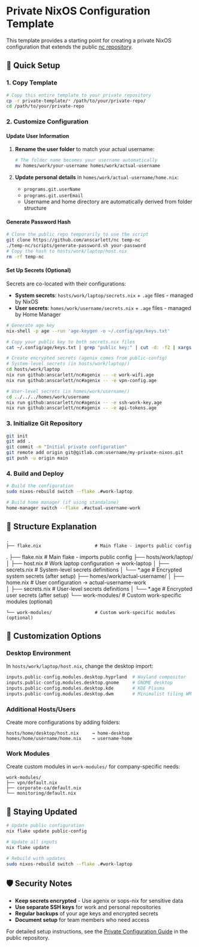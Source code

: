 # Private NixOS Configuration Template

This template provides a starting point for creating a private NixOS configuration that extends the public [nc repository](https://github.com/anscarlett/nc).

## 🚀 Quick Setup

### 1. Copy Template
```bash
# Copy this entire template to your private repository
cp -r private-template/* /path/to/your/private-repo/
cd /path/to/your/private-repo
```

### 2. Customize Configuration

#### Update User Information
1. **Rename the user folder** to match your actual username:
   ```bash
   # The folder name becomes your username automatically
   mv homes/work/your-username homes/work/actual-username
   ```

2. **Update personal details** in `homes/work/actual-username/home.nix`:
   - `programs.git.userName`
   - `programs.git.userEmail`
   - Username and home directory are automatically derived from folder structure

#### Generate Password Hash
```bash
# Clone the public repo temporarily to use the script
git clone https://github.com/anscarlett/nc temp-nc
./temp-nc/scripts/generate-password.sh your-password
# Copy the hash to hosts/work/laptop/host.nix
rm -rf temp-nc
```

#### Set Up Secrets (Optional)

Secrets are co-located with their configurations:
- **System secrets**: `hosts/work/laptop/secrets.nix` + `.age` files - managed by NixOS
- **User secrets**: `homes/work/username/secrets.nix` + `.age` files - managed by Home Manager

```bash
# Generate age key
nix-shell -p age --run 'age-keygen -o ~/.config/age/keys.txt'

# Copy your public key to both secrets.nix files
cat ~/.config/age/keys.txt | grep "public key:" | cut -d: -f2 | xargs

# Create encrypted secrets (agenix comes from public-config)
# System-level secrets (in hosts/work/laptop/)
cd hosts/work/laptop
nix run github:anscarlett/nc#agenix -- -e work-wifi.age
nix run github:anscarlett/nc#agenix -- -e vpn-config.age

# User-level secrets (in homes/work/username/)  
cd ../../../homes/work/username
nix run github:anscarlett/nc#agenix -- -e ssh-work-key.age
nix run github:anscarlett/nc#agenix -- -e api-tokens.age
```

### 3. Initialize Git Repository
```bash
git init
git add .
git commit -m "Initial private configuration"
git remote add origin git@gitlab.com:username/my-private-nixos.git
git push -u origin main
```

### 4. Build and Deploy
```bash
# Build the configuration
sudo nixos-rebuild switch --flake .#work-laptop

# Build home manager (if using standalone)
home-manager switch --flake .#actual-username-work
```

## 📁 Structure Explanation

```
.
├── flake.nix                    # Main flake - imports public config
```
.
├── flake.nix                    # Main flake - imports public config
├── hosts/work/laptop/
│   ├── host.nix                 # Work laptop configuration → work-laptop
│   ├── secrets.nix              # System-level secrets definitions
│   └── *.age                    # Encrypted system secrets (after setup)
├── homes/work/actual-username/
│   ├── home.nix                 # User configuration → actual-username-work  
│   ├── secrets.nix              # User-level secrets definitions
│   └── *.age                    # Encrypted user secrets (after setup)
└── work-modules/                # Custom work-specific modules (optional)
```
└── work-modules/                # Custom work-specific modules (optional)
```

## 🔧 Customization Options

### Desktop Environment
In `hosts/work/laptop/host.nix`, change the desktop import:
```nix
inputs.public-config.modules.desktop.hyprland  # Wayland compositor
inputs.public-config.modules.desktop.gnome     # GNOME desktop
inputs.public-config.modules.desktop.kde       # KDE Plasma
inputs.public-config.modules.desktop.dwm       # Minimalist tiling WM
```

### Additional Hosts/Users
Create more configurations by adding folders:
```
hosts/home/desktop/host.nix     → home-desktop
homes/home/username/home.nix    → username-home
```

### Work Modules
Create custom modules in `work-modules/` for company-specific needs:
```
work-modules/
├── vpn/default.nix
├── corporate-ca/default.nix
└── monitoring/default.nix
```

## 🔄 Staying Updated

```bash
# Update public configuration
nix flake update public-config

# Update all inputs
nix flake update

# Rebuild with updates
sudo nixos-rebuild switch --flake .#work-laptop
```

## 🛡️ Security Notes

- **Keep secrets encrypted** - Use agenix or sops-nix for sensitive data
- **Use separate SSH keys** for work and personal repositories
- **Regular backups** of your age keys and encrypted secrets
- **Document setup** for team members who need access

For detailed setup instructions, see the [Private Configuration Guide](../docs/private-config.md) in the public repository.
